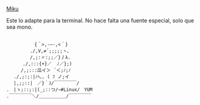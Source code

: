 
[Miku](http://anime.en.utf8art.com/arc/hatsune_miku_24.html)

Este lo adapte para la terminal.
No hace falta una fuente especial, solo que sea mono.

```

　　　 　　 {＾>,-―-,<＾}
　　　 　 ./,V,≠´;;;;;ヽ､
　　　　  /,;:〃:;;／}丿λ.
　　　 ./,:::{+}／  ﾉ／};)
　　  /,;:::瓜イ＞ ´＜;ﾉ;ﾉ
　 ./,;:;:|ﾉﾍ､､ ( ﾌ ノ;イ
　 |,;;::|　／}｀ｽ/￣￣￣￣￣/
.　|ゝ;::;:|(_;::つ/~#Linux/　YUM
.￣￣￣￣￣＼/＿＿＿＿＿＿/￣￣￣￣￣
```